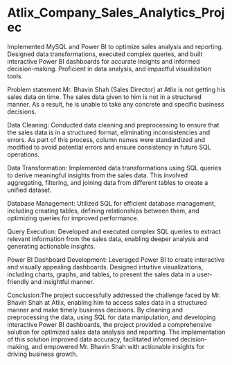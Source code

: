 # Atlix_Company_Sales_Analytics_Projec
Implemented MySQL and Power BI to optimize sales analysis and reporting. Designed data transformations, executed complex queries, and built interactive Power BI dashboards for accurate insights and informed decision-making. Proficient in data analysis, and impactful visualization tools.

Problem statement Mr. Bhavin Shah (Sales Director) at Atlix is not getting his sales data on time. The sales data given to him is not in a structured manner. As a result, he is unable to take any concrete and specific business decisions.

Data Cleaning: Conducted data cleaning and preprocessing to ensure that the sales data is in a structured format, eliminating inconsistencies and errors. As part of this process, column names were standardized and modified to avoid potential errors and ensure consistency in future SQL operations.

Data Transformation: Implemented data transformations using SQL queries to derive meaningful insights from the sales data. This involved aggregating, filtering, and joining data from different tables to create a unified dataset.

Database Management: Utilized SQL for efficient database management, including creating tables, defining relationships between them, and optimizing queries for improved performance.

Query Execution: Developed and executed complex SQL queries to extract relevant information from the sales data, enabling deeper analysis and generating actionable insights.

Power BI Dashboard Development: Leveraged Power BI to create interactive and visually appealing dashboards. Designed intuitive visualizations, including charts, graphs, and tables, to present the sales data in a user-friendly and insightful manner.

Conclusion:The project successfully addressed the challenge faced by Mr. Bhavin Shah at Atlix, enabling him to access sales data in a structured manner and make timely business decisions. By cleaning and preprocessing the data, using SQL for data manipulation, and developing interactive Power BI dashboards, the project provided a comprehensive solution for optimized sales data analysis and reporting. The implementation of this solution improved data accuracy, facilitated informed decision-making, and empowered Mr. Bhavin Shah with actionable insights for driving business growth.
